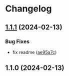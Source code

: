 # Changelog

## [1.1.1](https://github.com/Pablillo92/cron-timezone-convert/compare/v1.1.0...v1.1.1) (2024-02-13)


### Bug Fixes

* fix readme ([ae95a7c](https://github.com/Pablillo92/cron-timezone-convert/commit/ae95a7ce08cdc8fdbf93cd10207743f18f5cee91))

## 1.1.0 (2024-02-13)
